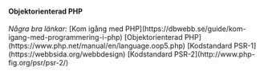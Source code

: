#### Objektorienterad PHP

<i class="fas fa-shoe-prints fa-sm">
Några bra länkar:  </i>  
[Kom igång med PHP](https://dbwebb.se/guide/kom-igang-med-programmering-i-php)   
[Objektorienterad PHP](https://www.php.net/manual/en/language.oop5.php)  
[Kodstandard PSR-1](https://webbsida.org/webbdesign)  
[Kodstandard PSR-2](http://www.php-fig.org/psr/psr-2/)
</i>
